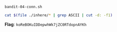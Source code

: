 `bandit-04-conn.sh`
```bash
cat $(file ./inhere/* | grep ASCII | cut -d: -f1)
```
**Flag**: `koReBOKuIDDepwhWk7jZC0RTdopnAYKh`